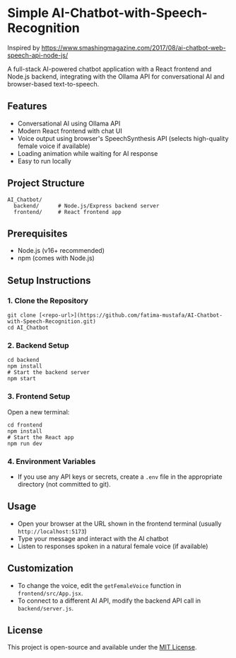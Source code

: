 # Simple AI-Chatbot-with-Speech-Recognition

Inspired by https://www.smashingmagazine.com/2017/08/ai-chatbot-web-speech-api-node-js/

A full-stack AI-powered chatbot application with a React frontend and Node.js backend, integrating with the Ollama API for conversational AI and browser-based text-to-speech.

## Features
- Conversational AI using Ollama API
- Modern React frontend with chat UI
- Voice output using browser's SpeechSynthesis API (selects high-quality female voice if available)
- Loading animation while waiting for AI response
- Easy to run locally

## Project Structure
```
AI_Chatbot/
  backend/      # Node.js/Express backend server
  frontend/     # React frontend app
```

## Prerequisites
- Node.js (v16+ recommended)
- npm (comes with Node.js)

## Setup Instructions

### 1. Clone the Repository
```
git clone [<repo-url>](https://github.com/fatima-mustafa/AI-Chatbot-with-Speech-Recognition.git)
cd AI_Chatbot
```

### 2. Backend Setup
```
cd backend
npm install
# Start the backend server
npm start
```

### 3. Frontend Setup
Open a new terminal:
```
cd frontend
npm install
# Start the React app
npm run dev
```

### 4. Environment Variables
- If you use any API keys or secrets, create a `.env` file in the appropriate directory (not committed to git).

## Usage
- Open your browser at the URL shown in the frontend terminal (usually `http://localhost:5173`)
- Type your message and interact with the AI chatbot
- Listen to responses spoken in a natural female voice (if available)

## Customization
- To change the voice, edit the `getFemaleVoice` function in `frontend/src/App.jsx`.
- To connect to a different AI API, modify the backend API call in `backend/server.js`.

## License
This project is open-source and available under the [MIT License](LICENSE).
